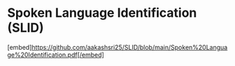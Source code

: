 # Spoken Language Identification (SLID)

[embed]https://github.com/aakashsri25/SLID/blob/main/Spoken%20Language%20Identification.pdf[/embed]
